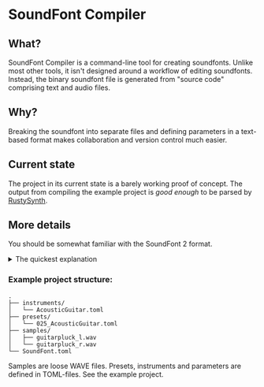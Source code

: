 # SoundFont Compiler

## What?

SoundFont Compiler is a command-line tool for creating soundfonts. Unlike most other tools, it isn't designed around a workflow of editing soundfonts. Instead, the binary soundfont file is generated from "source code" comprising text and audio files.

## Why?

Breaking the soundfont into separate files and defining parameters in a text-based format makes collaboration and version control much easier. 

## Current state

The project in its current state is a barely working proof of concept. The output from compiling the example project is _good enough_ to be parsed by [RustySynth](https://github.com/sinshu/rustysynth/).

## More details

You should be somewhat familiar with the SoundFont 2 format.

<details>
  <summary>The quickest explanation</summary>

  Hierarchy: 
  `preset -> instrument -> sample`
  
  - A soundfont contains one or more presets.
  - A preset contains one or more instruments.
  - An instrument contains one or more samples.

  The naming can be confusing. The preset is the unit visible from outside. In this context, when you choose a "patch," or "sound," you're choosing a preset, not an instrument. Instruments are internal to the soundfont. A preset may layer multiple instruments over each other to create a specific sound, and instruments can do the same with samples.

</details>

### Example project structure:
```
.
├── instruments/
│   └── AcousticGuitar.toml
├── presets/
│   └── 025_AcousticGuitar.toml
├── samples/
│   ├── guitarpluck_l.wav
│   └── guitarpluck_r.wav
└── SoundFont.toml
```

Samples are loose WAVE files. Presets, instruments and parameters are defined in TOML-files. See the example project.
